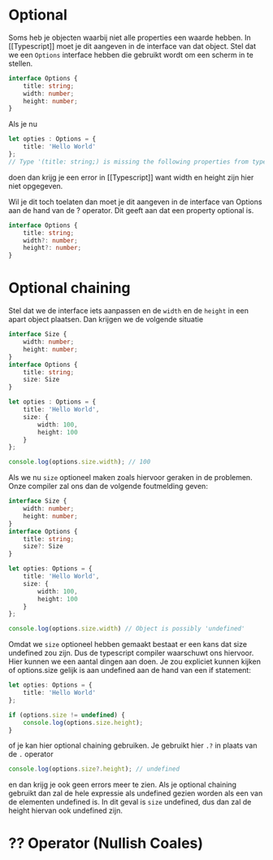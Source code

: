 # Optional
Soms heb je objecten waarbij niet alle properties een waarde hebben. In [[Typescript]] moet je dit aangeven in de interface van dat object. Stel dat we een `Options` interface hebben die gebruikt wordt om een scherm in te stellen.
```ts
interface Options {
	title: string;
	width: number;
	height: number;
}
```

Als je nu
```ts
let opties : Options = {
	title: 'Hello World'
};
// Type '(title: string;) is missing the following properties from type 'Options': width, height (2739)
```

doen dan krijg je een error in [[Typescript]] want width en height zijn hier niet opgegeven.

Wil je dit toch toelaten dan moet je dit aangeven in de interface van Options aan de hand van de ? operator. Dit geeft aan dat een property optional is.
```ts
interface Options {
	title: string;
	width?: number;
	height?: number;
}
```

# Optional chaining
Stel dat we de interface iets aanpassen en de `width` en de `height` in een apart object plaatsen. Dan krijgen we de volgende situatie
```ts
interface Size {
	width: number;
	height: number;
}
interface Options {
	title: string;
	size: Size
}

let opties : Options = {
	title: 'Hello World',
	size: {
		width: 100,
		height: 100
	}
};

console.log(options.size.width); // 100
```

Als we nu `size` optioneel maken zoals hiervoor geraken in de problemen. Onze compiler zal ons dan de volgende foutmelding geven:
```ts
interface Size {
	width: number;
	height: number;
}
interface Options {
	title: string;
	size?: Size
}

let opties: Options = {
	title: 'Hello World',
	size: {
		width: 100,
		height: 100
	}
};

console.log(options.size.width) // Object is possibly 'undefined'
```

Omdat we `size` optioneel hebben gemaakt bestaat er een kans dat size undefined zou zijn. Dus de typescript compiler waarschuwt ons hiervoor. Hier kunnen we een aantal dingen aan doen. Je zou expliciet kunnen kijken of options.size gelijk is aan undefined aan de hand van een if statement:
```ts
let opties: Options = {
	title: 'Hello World'
};

if (options.size != undefined) {
	console.log(options.size.height);
}
```
of je kan hier optional chaining gebruiken. Je gebruikt hier `.?` in plaats van de `.` operator
```ts
console.log(options.size?.height); // undefined
```
en dan krijg je ook geen errors meer te zien. Als je optional chaining gebruikt dan zal de hele expressie als undefined gezien worden als een van de elementen undefined is. In dit geval is `size` undefined, dus dan zal de height hiervan ook undefined zijn.

# ?? Operator (Nullish Coales)